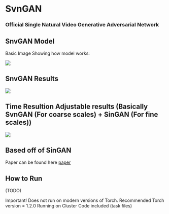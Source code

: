 # SvnGAN

### Official Single Natural Video Generative Adversarial Network


## SnvGAN Model
Basic Image Showing how model works:

 ![](imgs/SNVGANjpeg.jpeg)

## SnvGAN Results
 
 ![](imgs/SnvGANResults.jpeg)


## Time Resultion Adjustable results (Basically SvnGAN (For coarse scales) + SinGAN (For fine scales))
 
 ![](imgs/TraGANCandDFull.jpeg)


## Based off of SinGAN
Paper can be found here [paper](https://arxiv.org/pdf/1905.01164.pdf)

## How to Run
(TODO)

Important! Does not run on modern versions of Torch. Recommended Torch version = 1.2.0 
Running on Cluster Code included (task files)